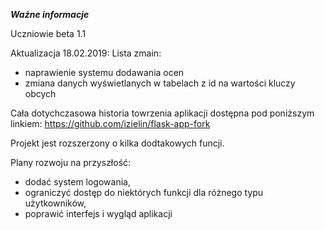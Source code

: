 ﻿***Ważne informacje***

Uczniowie beta 1.1

Aktualizacja 18.02.2019:
Lista zmain:
 - naprawienie systemu dodawania ocen
 - zmiana danych wyświetlanych w tabelach z id na wartości kluczy obcych 



Cała dotychczasowa historia towrzenia aplikacji dostępna pod poniższym linkiem: 
https://github.com/izielin/flask-app-fork

Projekt jest rozszerzony o kilka dodtakowych funcji. 

Plany rozwoju na przyszłość:
 - dodać system logowania,
 - ograniczyć dostęp do niektórych funkcji dla różnego typu użytkowników,
 - poprawić interfejs i wygląd aplikacji

